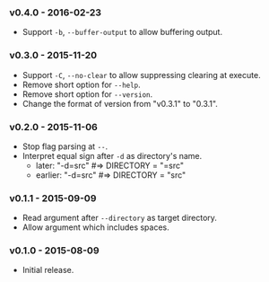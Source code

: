### v0.4.0 - 2016-02-23

- Support `-b`, `--buffer-output` to allow buffering output.

### v0.3.0 - 2015-11-20

- Support `-C`, `--no-clear` to allow suppressing clearing at execute.
- Remove short option for `--help`.
- Remove short option for `--version`.
- Change the format of version from "v0.3.1" to "0.3.1".

### v0.2.0 - 2015-11-06

- Stop flag parsing at `--`.
- Interpret equal sign after `-d` as directory's name.
  - later:   "-d=src" #=> DIRECTORY = "=src"
  - earlier: "-d=src" #=> DIRECTORY = "src"

### v0.1.1 - 2015-09-09

- Read argument after `--directory` as target directory.
- Allow argument which includes spaces.

### v0.1.0 - 2015-08-09

- Initial release.
